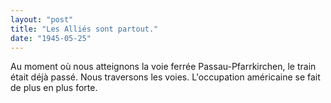 ```yaml
---
layout: "post"
title: "Les Alliés sont partout."
date: "1945-05-25"
---
```


Au moment où nous atteignons la voie ferrée Passau-Pfarrkirchen, le train était déjà passé. Nous traversons les voies. L'occupation américaine se fait de plus en plus forte.


<div class="histoire"></div>

<div class="commentaire"></div>